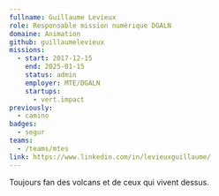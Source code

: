 ```yaml
---
fullname: Guillaume Levieux
role: Responsable mission numérique DGALN
domaine: Animation
github: guillaumelevieux
missions:
  - start: 2017-12-15
    end: 2025-01-15
    status: admin
    employer: MTE/DGALN
    startups:
      - vert.impact
previously:
  - camino
badges:
  - segur
teams:
  - /teams/mtes
link: https://www.linkedin.com/in/levieuxguillaume/
---
```

Toujours fan des volcans et de ceux qui vivent dessus.
